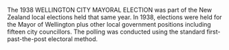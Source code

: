 The 1938 WELLINGTON CITY MAYORAL ELECTION was part of the New Zealand local elections held that same year. In 1938, elections were held for the Mayor of Wellington plus other local government positions including fifteen city councillors. The polling was conducted using the standard first-past-the-post electoral method.
